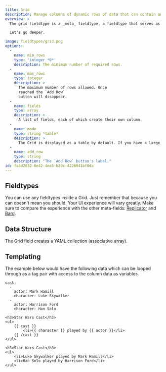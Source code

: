```yaml
---
title: Grid
description: Manage columns of dynamic rows of data that can contain any other fieldtypes.
overview: >
  The grid fieldtype is a _meta_ fieldtype, a fieldtype that serves as a container for more fieldtypes. Any fieldtypes. Think of Grid as a spreadsheet, where each column contains any fieldtype, _including another Grid_. We lovingly refer to these as Inception Grids.

  Let's go deeper.

image: fieldtypes/grid.png
options:
  -
    name: min_rows
    type: 'integer *0*'
    description: The minimum number of required rows.
  -
    name: max_rows
    type: integer
    description: >
      The maximum number of rows allowed. Once
      reached the `Add Row`
      button will disappear.
  -
    name: fields
    type: array
    description: >
      A list of fields, each of which create their own column.
  -
    name: mode
    type: string *table*
    description: >
      The Grid is displayed as a table by default. If you have a large number of columns it can get pretty crowded. Choose `stacked` mode to group rows similar to [Replicator](/fieldtypes/replicator). When [Sneak Peek]() is enabled, Grids automatically toggle into stacked mode.
  -
    name: add_row
    type: string
    description: "The `Add Row` button's label."
id: fa6d2032-0e42-4ea5-b20c-4226941bf0da
---
```

## Fieldtypes

You can use any fieldtypes inside a Grid. Just remember that because you can doesn't mean you should. Your UI experience will vary greatly. Make sure to compare the experience with the other meta-fields: [Replicator](/fieldtypes/replicator) and [Bard](/fieldtypes/bard).

## Data Structure

The Grid field creates a YAML collection (associative array).

## Templating

The example below would have the following data which can be looped through as a tag pair with access to the column data as variables.

``` .language-yaml
cast:
  -
    actor: Mark Hamill
    character: Luke Skywalker
  -
    actor: Harrison Ford
    character: Han Solo
```

```
<h3>Star Wars Cast</h3>
<ul>
    {{ cast }}
        <li>{{ character }} played by {{ actor }}</li>
    {{ /cast }}
</ul>
```

``` .language-output
<h3>Star Wars Cast</h3>
<ul>
    <li>Luke Skywalker played by Mark Hamill</li>
    <li>Han Solo played by Harrison Ford</li>
</ul>
```
